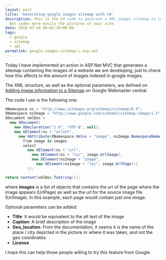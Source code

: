 ```yaml
---
layout: post
title: 'Generating google images sitemap with C#'
description: This is the C# code to generate a XML images sitemap to let Google Images
  Bot index more easily the pictures of your site.
date: 2010-07-24 09:02:20+00:00
tags:
  - google
  - sitemap
  - xml
permalink: google-images-sitemap-c-asp-net
---
```


Today I have implemented an action in ASP.Net MVC that generates a sitemap containing the images of a website we are developing, just to check how this affects to the amount of images indexed in google images.

The XML structure, as well as the optional parameters, are defined on [Adding image information to a Sitemap](http://www.google.com/support/webmasters/bin/answer.py?answer=178636) on Google Webmaster central.
<!-- more -->
The code I use is the following one:

```csharp
XNamespace ns = "http://www.sitemaps.org/schemas/sitemap/0.9";
XNamespace nsImage = "http://www.google.com/schemas/sitemap-image/1.1";
XDocument xmlDoc =
  new XDocument(
    new XDeclaration("1.0", "UTF-8", null),
    new XElement(ns + "urlset",
      new XAttribute(XNamespace.Xmlns + "image", nsImage.NamespaceName),
        from image in images
        select
          new XElement(ns + "url",
            new XElement(ns + "loc", image.UrlImage),
            new XElement(nsImage + "image",
              new XElement(nsImage + "loc", image.UrlPage)))
          ));

return Content(xmlDoc.ToString());
```

where **images** is a list of objects that contains the url of the page where the image appears (UrlPage) as well as the url for the source image file (UrlImage). In this example, each page would contain just one image.

Optional parameters can be added:

- **Title**: It would be equivalent to the alt text of the image
- **Caption**: A brief description of the image
- **Geo_location**: From the documentation, it seems it is the name of the place / city depicted in the picture or where it was taken, and not the geo coordinates.
- **License**

I hope this can help those people willing to try this feature from Google.
